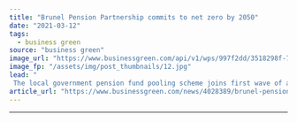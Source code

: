 ```yaml
---
title: "Brunel Pension Partnership commits to net zero by 2050"
date: "2021-03-12"
tags: 
  - business green
source: "business green"
image_url: "https://www.businessgreen.com/api/v1/wps/997f2dd/3518298f-7764-4266-a8b3-88772373d5a9/2/globe-with-asia-in-focus-185x114.jpg"
image_fp: "/assets/img/post_thumbnails/12.jpg"
lead: "
 The local government pension fund pooling scheme joins first wave of adopters of the IIGCC’s Net Zero Investment Framework as it unveils net zero pledge  ..."
article_url: "https://www.businessgreen.com/news/4028389/brunel-pension-partnership-commits-net-zero-2050"
---
```


---
